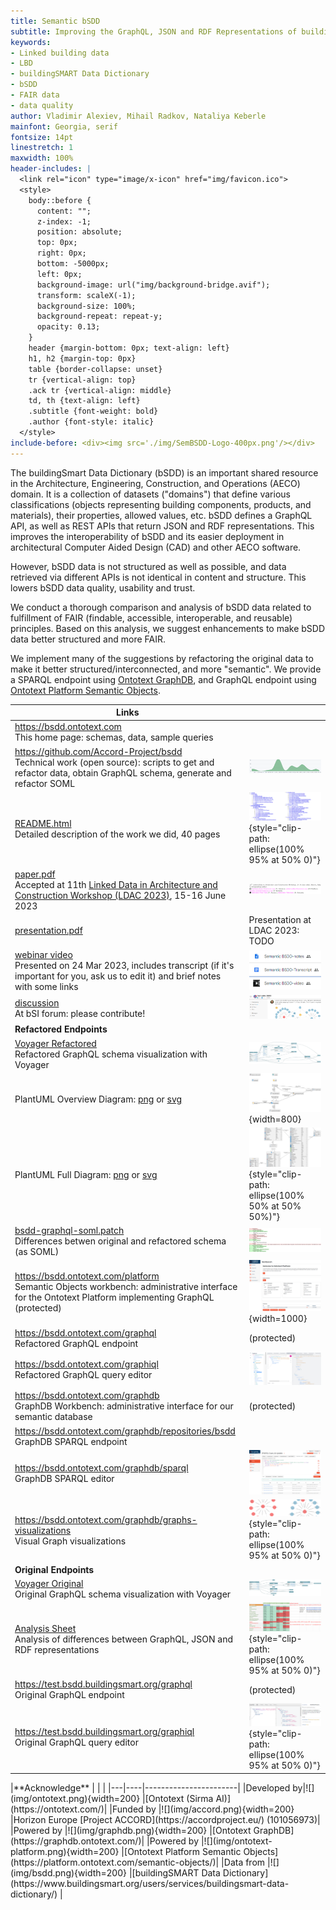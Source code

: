 ```yaml
---
title: Semantic bSDD
subtitle: Improving the GraphQL, JSON and RDF Representations of buildingSmart Data Dictionary
keywords:
- Linked building data
- LBD
- buildingSMART Data Dictionary
- bSDD
- FAIR data
- data quality
author: Vladimir Alexiev, Mihail Radkov, Nataliya Keberle
mainfont: Georgia, serif
fontsize: 14pt
linestretch: 1
maxwidth: 100%
header-includes: |
  <link rel="icon" type="image/x-icon" href="img/favicon.ico">
  <style>
    body::before {
      content: "";
      z-index: -1;
      position: absolute;
      top: 0px;
      right: 0px;
      bottom: -5000px;
      left: 0px;
      background-image: url("img/background-bridge.avif");
      transform: scaleX(-1);
      background-size: 100%;
      background-repeat: repeat-y;
      opacity: 0.13;
    }
    header {margin-bottom: 0px; text-align: left}
    h1, h2 {margin-top: 0px}
    table {border-collapse: unset}
    tr {vertical-align: top}
    .ack tr {vertical-align: middle}
    td, th {text-align: left}
    .subtitle {font-weight: bold}
    .author {font-style: italic}
  </style>
include-before: <div><img src='./img/SemBSDD-Logo-400px.png'/></div>
---
```


The buildingSmart Data Dictionary (bSDD) is an important shared resource in the Architecture, Engineering, Construction, and Operations (AECO) domain.
It is a collection of datasets ("domains") that define various classifications (objects representing building components, products, and materials),
their properties, allowed values, etc.
bSDD defines a GraphQL API, as well as REST APIs that return JSON and RDF representations.
This improves the interoperability of bSDD and its easier deployment in architectural Computer Aided Design (CAD) and other AECO software.

However, bSDD data is not structured as well as possible, and data retrieved via different APIs is not identical in content and structure.
This lowers bSDD data quality, usability and trust.

We conduct a thorough comparison and analysis of bSDD data related to fulfillment of FAIR (findable, accessible, interoperable, and reusable) principles.
Based on this analysis, we suggest enhancements to make bSDD data better structured and more FAIR.

We implement many of the suggestions by refactoring the original data to make it better structured/interconnected, and more "semantic".
We provide a SPARQL endpoint using [Ontotext GraphDB](https://graphdb.ontotext.com/), and GraphQL endpoint using [Ontotext Platform Semantic Objects](https://platform.ontotext.com/semantic-objects/).

|**Links**| |
|---------|---------------------------------------------------------------------------|
|<https://bsdd.ontotext.com><br/>This home page: schemas, data, sample queries| |
|<https://github.com/Accord-Project/bsdd><br/>Technical work (open source): scripts to get and refactor data, obtain GraphQL schema, generate and refactor SOML|![](img/github-contributions.png)|
|[README.html](https://bsdd.ontotext.com/README.html)<br/>Detailed description of the work we did, 40 pages|![](img/readme-TOC-cropped.png){style="clip-path: ellipse(100% 95% at 50% 0)"} |
|[paper.pdf](https://bsdd.ontotext.com/paper/paper.pdf)<br/>Accepted at 11th [Linked Data in Architecture and Construction Workshop (LDAC 2023)](https://linkedbuildingdata.net/ldac2023/), 15-16 June 2023 |![](img/paper-footer.png) |
|[presentation.pdf](https://bsdd.ontotext.com/paper/presentation.pdf)|Presentation at LDAC 2023: TODO |
|[webinar video](https://drive.google.com/open?id=1Mhts8JwbdJFUmQHGULCqduijZ0NpEoxX)<br/>Presented on 24 Mar 2023, includes transcript (if it's important for you, ask us to edit it) and brief notes with some links |![](img/video-folder.png) |
|[discussion](https://forums.buildingsmart.org/t/semantic-bsdd/4669/5)<br/>At bSI forum: please contribute!|![](img/bSI-forum.png)|
|**Refactored Endpoints**| |
|[Voyager Refactored](https://rawgit2.com/Accord-Project/bsdd/main/bsdd-graphql-voyager-refact.html)<br/>Refactored GraphQL schema visualization with Voyager |![](img/bsdd-graphql-voyager-refact-overview.png)|
|PlantUML Overview Diagram: [png](img/bsdd-graphql-soml-diagram-overview.png) or [svg](http://www.plantuml.com/plantuml/svg/fLCzRy8m4DtpAquPAn4Lf2weOe6nGuNKJfKYOryI2yUEBeuG_xvsFWWE40OodS_ltRjtlXHI861PsJEKM1wGwgZmAIw9AumKPXQi0P9vOK58GcwbqL5zbBfYn4hGHc2D5NoyHn5NhAuX_bnRaapdZMAKKgEGrXluqTB6mEes6978o1OfAv4aPxN3RKsZBPrRQ1-Fw5oP0wOdwIYU8PoAvtnvCPPZIneE8-jWpD73zfWXeUQuCxmfKNVzt6H7ec87L8wuCoMJkaLtuGWvUMhXCDzaAYJRDJuSHbmc5QQPKQ8TnjQdPUOi-sbsNeFKLGzI7syOUrIFcCFLJOMXfu0xJOwiWfLkn2dJ8hru39K2n_UlmZUuQkANgGQ33jfCr8qNxdtnCacMCIp4OWFnUvAynHFH0Bq67bp-QH3TqysG-h9EeekNJoJS7-3sPJiLueLKOlAUSwgh95avLNfaR7YSNfNwerDgGnIprP-DRNY0ksCRBhshq510WsU6fdiMZF6EeRdg5qFmcg5gMD8PiVwxdbwmi33P2AQKEQ7ebdcchLVg_WC0) |![](img/bsdd-graphql-soml-diagram-overview.png){width=800} |
|PlantUML Full Diagram: [png](bsdd-graphql-soml-diagram.png) or [svg](http://www.plantuml.com/plantuml/svg/xLbBR-Cs4BxxLmZkhMY2E6qlHX1WuQH0q6oIPkFsie11YIEB3KMg99LOMFU_ToZ9NibwqN6xcosYWo5HCvptp4ShOXGyY1EJUJ74FYWzYknIm5J0OSGXD9wHdcBBo7YKAGWCasAa7vb8Y2An9oG53Odtyybe572YjJS-c_fIFkhfkNSF8IWG0Lp888r1cB57T7FL-pGw-yue8ZJkYSy_L1_ErsVJW70GbAZf-PeI0slF_Zwm6EycnyUJzGXfTC8KuGiX3II48gKWzhqsYebb7vrXXZS8_wvOi-JIXyKpCz4Y1iKeGztGk6iYbYbPGcxJvc7Gb8PufcM0FdJHjCsYggBumgh1YLgeb0EwoviBLZZTtkolt26QjT7fBFOb_qnvqh01Y48_4-leW5WtpsGgZCfo8yhxBsj7LJjEVE2er8MC2HEvJiNjIrHAihoiRgHX0Upwf8s5bqasQxUcKYMehvadjahet0HkzS9H2w7T52b8vugxKCTImPK8fIDvHovLh5F0WMYus6a5tLjgGqogNOG_OGV41jUN0o7Zi0Wbftc1pUmo2p5PRMCiihIsj4zp8zXTdt8kQrjNv6ntjGbK4_EG9KWpQrdhDjQrAeAYx6x3MqnO9bpyk6MPxsJKzntq2eYHwhermqzQSe32kpvdTMj68MJO2sj1xgDESERbKYvN2HOWSUOiXzjssXsG-mqwjTcqmr4j3DmsWwimk1GuyBARcg3kk2X0emEWj_wVEFeRqdgvaAYNhLRHJqmFH79o-kDF5TARrCALjSU4sQVqUsPJwbDMxEsSjZeJKcIn2sdAQ7z6bwt7mGKbPRi7E1EsEw0XAU7tDdqrPc6UjdF5aDh-DEVkiqsd21lQdP89A5CCtCt3lz_43cX6Gc1E0TtevfgKhwQBDLi5CQJerTzsnmCTA9OuawFQGhSJbuc-9NaNsqZSXXzI7miwRwRrhDzbkEIO8mWXPwcoAJf4VWrYQQ91gZHcGgRwIXYxOB8XXlTON4Cq3n6eMD8CMpyB7l0e1WexbXgqi8ZwGFTxqH0gTRcpvpimeAg5fbtA05OaJdYRB9zmBit2bwlYF1L443pcXw2BGkZQGtI3w4vKMW1ObBpGYNm4ka1WYqS3RPbYihfS1JpLxCdYG0XOJ7X5M0_VbUZXQm9OC96aj-5xH9qOcJXFg8PjdUAOU9cQJEodfYjuI8X18KurcaIPHZ39Vqj93XlQGbgWqQHCajy9J-5N9d3OtJMN-W3ABj3GBqGQ-fk26jfvk1XOcL-aYebnYLmxt6YIuM3ezzVNXIK5spQLxYsCtPopTXVtFuEhahC-V2TTMjHFLpLTsb_zTnf598v1BOYWYorog-jGmt7jhruLgdi3Ps_Wx0sS7GJElW8swsQwXxzIfe1Mk1n4_Q6O8RxLhydrXWDVCmviyc3mRNC3cWD0DvOYcJ-0-P98y-qlhS5FDAw0TF9_1wH54jOpheP6yvNzWP-lAPq-rGl55LQzTEgNRj9IcHOVeTNbjwssQsoL6tj7zEZS6zimZNU_UrIlgLV_Ml5HU3JVUzJ3D2XYYsFRH6nUegZwYrwHXHWKMTnF1gmg0ZhRjIs86ASpTwcdnyUdA5KTUUs6RiyJXTJD8G4bbV_hZsgky3fstxgnSNAgshJdxjiWUOS5QTFM-uILLpKZwcMt4nuBCvxB-JFgKUkGVVy1) |![](img/bsdd-graphql-soml-diagram-cropped.png){style="clip-path: ellipse(100% 50% at 50% 50%)"} |
|[bsdd-graphql-soml.patch](https://github.com/Accord-Project/bsdd/blob/main/bsdd-graphql-soml.patch)<br/>Differences betwen original and refactored schema (as SOML)|![](img/bsdd-graphql-soml-diff.png)|
|<https://bsdd.ontotext.com/platform><br/>Semantic Objects workbench: administrative interface for the Ontotext Platform implementing GraphQL (protected)|![](img/graphql-workbench.png){width=1000}|
|<https://bsdd.ontotext.com/graphql><br/>Refactored GraphQL endpoint|(protected) |
|<https://bsdd.ontotext.com/graphiql><br/>Refactored GraphQL query editor|![](img/graphiql-refact.png)|
|<https://bsdd.ontotext.com/graphdb><br/>GraphDB Workbench: administrative interface for our semantic database|(protected) |
|<https://bsdd.ontotext.com/graphdb/repositories/bsdd><br/>GraphDB SPARQL endpoint| |
|<https://bsdd.ontotext.com/graphdb/sparql><br/>GraphDB SPARQL editor|![](img/graphdb-sparql.png)|
|<https://bsdd.ontotext.com/graphdb/graphs-visualizations><br/>Visual Graph visualizations|![](img/viz-ClassDOMAIN-cropped.png){style="clip-path: ellipse(100% 95% at 50% 0)"} |
|**Original Endpoints**| |
|[Voyager Original](https://rawgit2.com/Accord-Project/bsdd/main/bsdd-graphql-voyager-orig.html)<br/>Original GraphQL schema visualization with Voyager |![](img/bsdd-graphql-voyager-overview.png)|
|[Analysis Sheet](https://docs.google.com/spreadsheets/d/1z_NRMlExlVuqWhBbSErQ9iiDBY4O_fKMd3avV3-NCmo/edit)<br/>Analysis of differences between GraphQL, JSON and RDF representations|![](img/bsdd-data-analysis-sheet-cropped.png){style="clip-path: ellipse(100% 95% at 50% 0)"}|
|<https://test.bsdd.buildingsmart.org/graphql><br/>Original GraphQL endpoint|(protected)|
|<https://test.bsdd.buildingsmart.org/graphiql><br/>Original GraphQL query editor|![](img/graphiql-orig.png){style="clip-path: ellipse(100% 95% at 50% 0)"} |

<div class="ack">
|**Acknowledge** | | |
|---|----|-----------------------|
|Developed by|![](img/ontotext.png){width=200}          |[Ontotext (Sirma AI)](https://ontotext.com/)|
|Funded by   |![](img/accord.png){width=200}            |Horizon Europe [Project ACCORD](https://accordproject.eu/) (101056973)|
|Powered by  |![](img/graphdb.png){width=200}           |[Ontotext GraphDB](https://graphdb.ontotext.com/)|
|Powered by  |![](img/ontotext-platform.png){width=200} |[Ontotext Platform Semantic Objects](https://platform.ontotext.com/semantic-objects/)|
|Data from   |![](img/bsdd.png){width=200}              |[buildingSMART Data Dictionary](https://www.buildingsmart.org/users/services/buildingsmart-data-dictionary/) |
</div>
